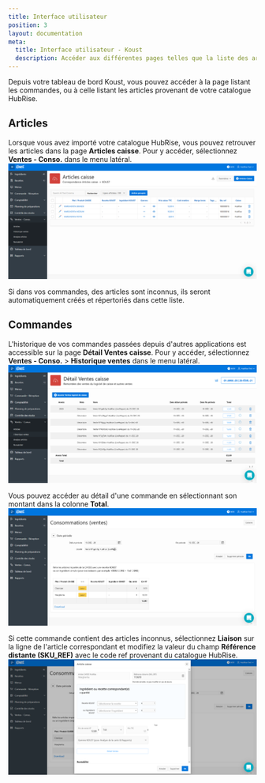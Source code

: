 ```yaml
---
title: Interface utilisateur
position: 3
layout: documentation
meta:
  title: Interface utilisateur - Koust
  description: Accéder aux différentes pages telles que la liste des articles ou celle des commandes.
---
```


Depuis votre tableau de bord Koust, vous pouvez accéder à la page listant les commandes, ou à celle listant les articles provenant de votre catalogue HubRise.

## Articles

Lorsque vous avez importé votre catalogue HubRise, vous pouvez retrouver les articles dans la page **Articles caisse**. Pour y accéder, sélectionnez **Ventes - Conso.** dans le menu latéral.
   ![Interface utilisateur - Liste des articles](../images/007-fr-koust-page-articles.png)

Si dans vos commandes, des articles sont inconnus, ils seront automatiquement créés et répertoriés dans cette liste.

## Commandes

L'historique de vos commandes passées depuis d'autres applications est accessible sur la page **Détail Ventes caisse**. Pour y accéder, sélectionnez **Ventes - Conso.** > **Historique ventes** dans le menu latéral.
   ![Interface utilisateur - Liste des commandes](../images/008-fr-koust-page-commandes.png)

Vous pouvez accéder au détail d'une commande en sélectionnant son montant dans la colonne **Total**.
   ![Interface utilisateur - Détail d'une commande](../images/009-fr-koust-detail-commande.png)

Si cette commande contient des articles inconnus, sélectionnez **Liaison** sur la ligne de l'article correspondant et modifiez la valeur du champ **Référence distante (SKU_REF)** avec le code ref provenant du catalogue HubRise.
   ![Interface utilisateur - Liaison d'un article](../images/010-fr-koust-detail-article.png)